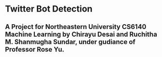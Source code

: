 # Twitter Bot Detection
## A Project for Northeastern University CS6140 Machine Learning by Chirayu Desai and Ruchitha M. Shanmugha Sundar, under gudiance of Professor Rose Yu.

